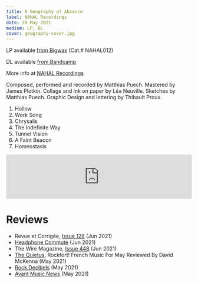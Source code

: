 ```yaml
---
title: A Geography of Absence
label: NAHAL Recordings
date: 28 May 2021
medium: LP, DL
cover: geography-cover.jpg
---
```


LP available [from Bigwax]( bigwax.io/collections/nahal-recordings/products/a-geography-of-absence) (Cat.# NAHAL012)

DL available [from Bandcamp](https://nahalrecordings.bandcamp.com/album/a-geography-of-absence)

More info at [NAHAL Recordings](www.nahalrecordings.net/nahal012)

Composed, performed and recorded by Matthias Puech. Mastered by James
Plotkin. Collage and ink on paper by Léa Neuville. Sketches by
Matthias Puech. Graphic Design and lettering by Thibault Proux.

1. Hollow
2. Work Song
3. Chrysalis
4. The Indefinite Way
5. Tunnel Vision
6. A Faint Beacon
7. Homeostasis

<iframe style="border: 0; width: 100%; height: 120px;" src="https://bandcamp.com/EmbeddedPlayer/album=564908141/size=large/bgcol=ffffff/linkcol=0687f5/tracklist=false/artwork=small/transparent=true/" seamless><a href="https://matthiaspuech.bandcamp.com/album/a-geography-of-absence">A Geography of Absence by Matthias Puech</a></iframe>

# Reviews

- Revue et Corrigée, [Issue 128](https://revue-et-corrigee.net/?v=parutions&parution_id=130&fbclid=IwAR2WmbXvM1dKFDlH_KhUTV07YM6VMkBHUaBzRT4JT1a3Vpt_Kampqt216AY) (Jun 2021)
- [Headphone Commute](https://headphonecommute.com/2021/05/26/matthias-puech-hollow/) (Jun 2021)
- The Wire Magazine, [Issue 448](https://www.thewire.co.uk/issues/448) (Jun 2021)
- [The Quietus](https://thequietus.com/articles/29982-sourdure-gazo-heimat-sch-french-music), Rockfort! French Music For May Reviewed By David McKenna (May 2021)
- [Rock Decibels](https://rock-decibels.org/2021/05/10/matthias-puech-a-geography-of-absence/) (May 2021)
- [Avant Music News](https://avantmusicnews.com/2021/05/09/amn-reviews-matthias-puech-a-geography-of-absence-nahal-recordings/) (May 2021)
